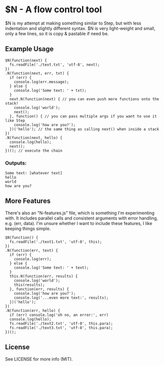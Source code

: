 # $N - A flow control tool

$N is my attempt at making something similar to Step, but with less indentation 
and slightly different syntax. $N is very light-weight and small, only a few lines, 
so it is copy & pastable if need be.

## Example Usage

    $N(function(next) {
      fs.readFile('./text.txt', 'utf-8', next);
    })
    .N(function(next, err, txt) {
      if (err) {
        console.log(err.message); 
      } else { 
        console.log('Some text: ' + txt);
      }
      next.N(function(next) { // you can even push more functions onto the stack!
        console.log('world');
        next();
      }, function() { // you can pass multiple args if you want to use it like Step
        console.log('how are you?');
      })('hello'); // the same thing as calling next() when inside a stack
    })
    .N(function(next, hello) {
      console.log(hello);
      next();
    })(); // execute the chain

### Outputs:

    Some text: [whatever text]
    hello
    world
    how are you?

## More Features 

There's also an "N-features.js" file, which is something I'm experimenting with. It includes parallel calls and
consistent arguments with error handling, e.g. (err, data). I'm unsure whether I want to include these features, 
I like keeping things simple.

    $N(function() {
      fs.readFile('./text1.txt', 'utf-8', this);
    })
    .N(function(err, text) {
      if (err) {
        console.log(err); 
      } else { 
        console.log('Some text: ' + text);
      }
      this.N(function(err, results) { 
        console.log('world');
        this(results);
      }, function(err, results) { 
        console.log('how are you?');
        console.log('...even more text:', results);
      })('hello'); 
    })
    .N(function(err, hello) {
      if (err) console.log('oh no, an error:', err)
      console.log(hello);
      fs.readFile('./text2.txt', 'utf-8', this.para);
      fs.readFile('./text3.txt', 'utf-8', this.para);
    })(); 

## License

See LICENSE for more info (MIT).
